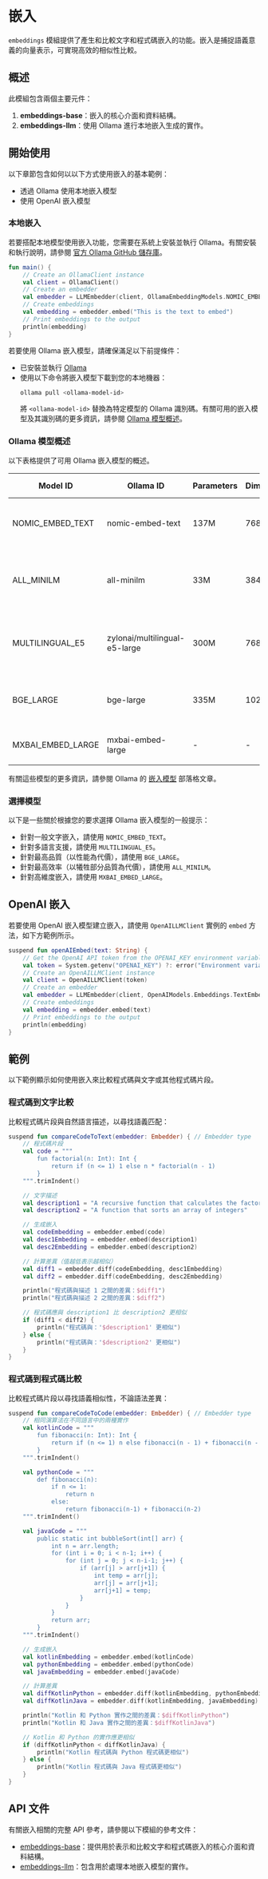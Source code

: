 # 嵌入

`embeddings` 模組提供了產生和比較文字和程式碼嵌入的功能。嵌入是捕捉語義意義的向量表示，可實現高效的相似性比較。

## 概述

此模組包含兩個主要元件：

1.  **embeddings-base**：嵌入的核心介面和資料結構。
2.  **embeddings-llm**：使用 Ollama 進行本地嵌入生成的實作。

## 開始使用

以下章節包含如何以以下方式使用嵌入的基本範例：

-   透過 Ollama 使用本地嵌入模型
-   使用 OpenAI 嵌入模型

### 本地嵌入

若要搭配本地模型使用嵌入功能，您需要在系統上安裝並執行 Ollama。有關安裝和執行說明，請參閱 [官方 Ollama GitHub 儲存庫](https://github.com/ollama/ollama)。

```kotlin
fun main() {
    // Create an OllamaClient instance
    val client = OllamaClient()
    // Create an embedder
    val embedder = LLMEmbedder(client, OllamaEmbeddingModels.NOMIC_EMBED_TEXT)
    // Create embeddings
    val embedding = embedder.embed("This is the text to embed")
    // Print embeddings to the output
    println(embedding)
}
```

若要使用 Ollama 嵌入模型，請確保滿足以下前提條件：

-   已安裝並執行 [Ollama](https://ollama.com/download)
-   使用以下命令將嵌入模型下載到您的本地機器：
    ```bash
    ollama pull <ollama-model-id>
    ```
    將 `<ollama-model-id>` 替換為特定模型的 Ollama 識別碼。有關可用的嵌入模型及其識別碼的更多資訊，請參閱 [Ollama 模型概述](#ollama-models-overview)。

### Ollama 模型概述

以下表格提供了可用 Ollama 嵌入模型的概述。

| Model ID          | Ollama ID         | Parameters | Dimensions | Context Length | Performance                                                           | Tradeoffs                                                          |
|-------------------|-------------------|------------|------------|----------------|-----------------------------------------------------------------------|--------------------------------------------------------------------|
| NOMIC_EMBED_TEXT  | nomic-embed-text  | 137M       | 768        | 8192           | 適用於語義搜尋和文字相似性任務的高品質嵌入                        | 在品質和效率之間取得平衡                                           |
| ALL_MINILM        | all-minilm        | 33M        | 384        | 512            | 針對一般文字嵌入提供快速推論與良好品質                            | 模型較小，上下文長度較短，但效率極高                               |
| MULTILINGUAL_E5   | zylonai/multilingual-e5-large   | 300M       | 768        | 512            | 跨 100 多種語言提供強大性能                                         | 模型較大，但提供出色的多語言功能                                   |
| BGE_LARGE         | bge-large         | 335M       | 1024       | 512            | 非常適用於英文文字檢索和語義搜尋                                  | 模型較大，但提供高品質嵌入                                         |
| MXBAI_EMBED_LARGE | mxbai-embed-large | -          | -          | -              | 文字資料的高維度嵌入                                              | 專為建立高維度嵌入而設計                                           |

有關這些模型的更多資訊，請參閱 Ollama 的 [嵌入模型](https://ollama.com/blog/embedding-models) 部落格文章。

### 選擇模型

以下是一些關於根據您的要求選擇 Ollama 嵌入模型的一般提示：

-   針對一般文字嵌入，請使用 `NOMIC_EMBED_TEXT`。
-   針對多語言支援，請使用 `MULTILINGUAL_E5`。
-   針對最高品質（以性能為代價），請使用 `BGE_LARGE`。
-   針對最高效率（以犧牲部分品質為代價），請使用 `ALL_MINILM`。
-   針對高維度嵌入，請使用 `MXBAI_EMBED_LARGE`。

## OpenAI 嵌入

若要使用 OpenAI 嵌入模型建立嵌入，請使用 `OpenAILLMClient` 實例的 `embed` 方法，如下方範例所示。

```kotlin
suspend fun openAIEmbed(text: String) {
    // Get the OpenAI API token from the OPENAI_KEY environment variable
    val token = System.getenv("OPENAI_KEY") ?: error("Environment variable OPENAI_KEY is not set")
    // Create an OpenAILLMClient instance
    val client = OpenAILLMClient(token)
    // Create an embedder
    val embedder = LLMEmbedder(client, OpenAIModels.Embeddings.TextEmbeddingAda3Small)
    // Create embeddings
    val embedding = embedder.embed(text)
    // Print embeddings to the output
    println(embedding)
}
```

## 範例

以下範例顯示如何使用嵌入來比較程式碼與文字或其他程式碼片段。

### 程式碼到文字比較

比較程式碼片段與自然語言描述，以尋找語義匹配：

```kotlin
suspend fun compareCodeToText(embedder: Embedder) { // Embedder type
    // 程式碼片段
    val code = """
        fun factorial(n: Int): Int {
            return if (n <= 1) 1 else n * factorial(n - 1)
        }
    """.trimIndent()

    // 文字描述
    val description1 = "A recursive function that calculates the factorial of a number"
    val description2 = "A function that sorts an array of integers"

    // 生成嵌入
    val codeEmbedding = embedder.embed(code)
    val desc1Embedding = embedder.embed(description1)
    val desc2Embedding = embedder.embed(description2)

    // 計算差異（值越低表示越相似）
    val diff1 = embedder.diff(codeEmbedding, desc1Embedding)
    val diff2 = embedder.diff(codeEmbedding, desc2Embedding)

    println("程式碼與描述 1 之間的差異：$diff1")
    println("程式碼與描述 2 之間的差異：$diff2")

    // 程式碼應與 description1 比 description2 更相似
    if (diff1 < diff2) {
        println("程式碼與：'$description1' 更相似")
    } else {
        println("程式碼與：'$description2' 更相似")
    }
}
```

### 程式碼到程式碼比較

比較程式碼片段以尋找語義相似性，不論語法差異：

```kotlin
suspend fun compareCodeToCode(embedder: Embedder) { // Embedder type
    // 相同演算法在不同語言中的兩種實作
    val kotlinCode = """
        fun fibonacci(n: Int): Int {
            return if (n <= 1) n else fibonacci(n - 1) + fibonacci(n - 2)
        }
    """.trimIndent()

    val pythonCode = """
        def fibonacci(n):
            if n <= 1:
                return n
            else:
                return fibonacci(n-1) + fibonacci(n-2)
    """.trimIndent()

    val javaCode = """
        public static int bubbleSort(int[] arr) {
            int n = arr.length;
            for (int i = 0; i < n-1; i++) {
                for (int j = 0; j < n-i-1; j++) {
                    if (arr[j] > arr[j+1]) {
                        int temp = arr[j];
                        arr[j] = arr[j+1];
                        arr[j+1] = temp;
                    }
                }
            }
            return arr;
        }
    """.trimIndent()

    // 生成嵌入
    val kotlinEmbedding = embedder.embed(kotlinCode)
    val pythonEmbedding = embedder.embed(pythonCode)
    val javaEmbedding = embedder.embed(javaCode)

    // 計算差異
    val diffKotlinPython = embedder.diff(kotlinEmbedding, pythonEmbedding)
    val diffKotlinJava = embedder.diff(kotlinEmbedding, javaEmbedding)

    println("Kotlin 和 Python 實作之間的差異：$diffKotlinPython")
    println("Kotlin 和 Java 實作之間的差異：$diffKotlinJava")

    // Kotlin 和 Python 的實作應更相似
    if (diffKotlinPython < diffKotlinJava) {
        println("Kotlin 程式碼與 Python 程式碼更相似")
    } else {
        println("Kotlin 程式碼與 Java 程式碼更相似")
    }
}
```

## API 文件

有關嵌入相關的完整 API 參考，請參閱以下模組的參考文件：

-   [embeddings-base](https://api.koog.ai/embeddings/embeddings-base/ai.koog.embeddings.base/index.html)：提供用於表示和比較文字和程式碼嵌入的核心介面和資料結構。
-   [embeddings-llm](https://api.koog.ai/embeddings/embeddings-llm/index.html)：包含用於處理本地嵌入模型的實作。